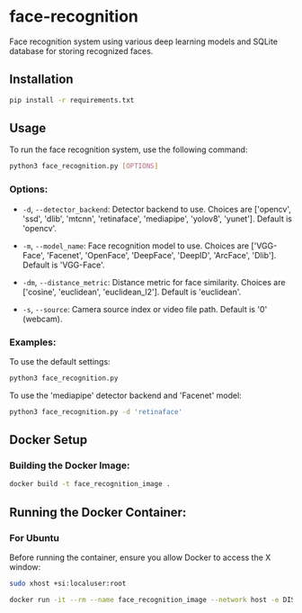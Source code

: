 # face-recognition

Face recognition system using various deep learning models and SQLite database for storing recognized faces.

## Installation

```bash
pip install -r requirements.txt
```

## Usage

To run the face recognition system, use the following command:

```bash
python3 face_recognition.py [OPTIONS]
```

### Options:

- `-d`, `--detector_backend`: Detector backend to use. Choices are ['opencv', 'ssd', 'dlib', 'mtcnn', 'retinaface', 'mediapipe', 'yolov8', 'yunet']. Default is 'opencv'.

- `-m`, `--model_name`: Face recognition model to use. Choices are ['VGG-Face', 'Facenet', 'OpenFace', 'DeepFace', 'DeepID', 'ArcFace', 'Dlib']. Default is 'VGG-Face'.

- `-dm`, `--distance_metric`: Distance metric for face similarity. Choices are ['cosine', 'euclidean', 'euclidean_l2']. Default is 'euclidean'.

- `-s`, `--source`: Camera source index or video file path. Default is '0' (webcam).

### Examples:

To use the default settings:

```bash
python3 face_recognition.py
```

To use the 'mediapipe' detector backend and 'Facenet' model:

```bash
python3 face_recognition.py -d 'retinaface'
```

## Docker Setup

### Building the Docker Image:

```bash
docker build -t face_recognition_image .
```

## Running the Docker Container:

### For Ubuntu
Before running the container, ensure you allow Docker to access the X window:

```bash
sudo xhost +si:localuser:root
```

```bash
docker run -it --rm --name face_recognition_image --network host -e DISPLAY=$DISPLAY --device /dev/video0:/dev/video0 face_recognition_image
```
